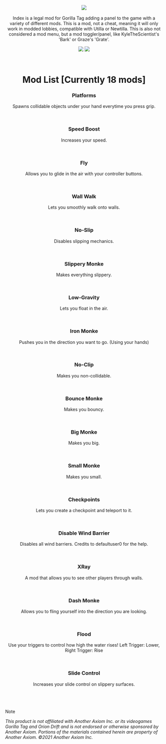 <p align="center">
  <a href="#"><img src="https://github.com/user-attachments/assets/1b0bcaf9-2ada-4845-8e4d-de6585bd7b33"></a>
  <br></br>
  Index is a legal mod for Gorilla Tag adding a panel to the game with a variety of different mods. This is a mod, not a cheat, meaning it will only work in modded lobbies, compatible with Utilla or Newtilla. This is also not considered a mod menu, but a mod toggler/panel, like KyleTheScientist's 'Bark' or Graze's 'Grate'.
</p>

<p align="center">
	<a href="https://github.com/zaynethedev/Index/releases"><img src="https://img.shields.io/github/downloads/zaynethedev/Index/total.svg?style=for-the-badge"></a>
	<a href="https://discord.gg/v9yKVNgwds"><img src="https://img.shields.io/badge/discord-11%20online-blueviolet?style=for-the-badge"></a>
</p>

</br>

<h1 align="center"> Mod List [Currently 18 mods] </h1>

<div align="center">
	
### Platforms

Spawns collidable objects under your hand everytime you press grip.

</br>

### Speed Boost

Increases your speed.

</br>

### Fly

Allows you to glide in the air with your controller buttons.

</br>

### Wall Walk

Lets you smoothly walk onto walls.

</br>

### No-Slip

Disables slipping mechanics.

</br>

### Slippery Monke

Makes everything slippery.

</br>

### Low-Gravity

Lets you float in the air.

</br>

### Iron Monke

Pushes you in the direction you want to go. (Using your hands)

</br>

### No-Clip

Makes you non-collidable.

</br>

### Bounce Monke

Makes you bouncy.

</br>

### Big Monke

Makes you big.

</br>

### Small Monke

Makes you small.

</br>

### Checkpoints

Lets you create a checkpoint and teleport to it.

</br>

### Disable Wind Barrier

Disables all wind barriers. Credits to defaultuser0 for the help.

</br>

### XRay

A mod that allows you to see other players through walls.

</br>

### Dash Monke

Allows you to fling yourself into the direction you are looking.

</br>

### Flood

Use your triggers to control how high the water rises! Left Trigger: Lower, Right Trigger: Rise

</br>

### Slide Control

Increases your slide control on slippery surfaces.

</br>

</div>

# 

> [!NOTE]
> *This product is not affiliated with Another Axiom Inc. or its videogames Gorilla Tag and Orion Drift and is not endorsed or otherwise sponsored by Another Axiom. Portions of the materials contained herein are property of Another Axiom. ©2021 Another Axiom Inc.*

